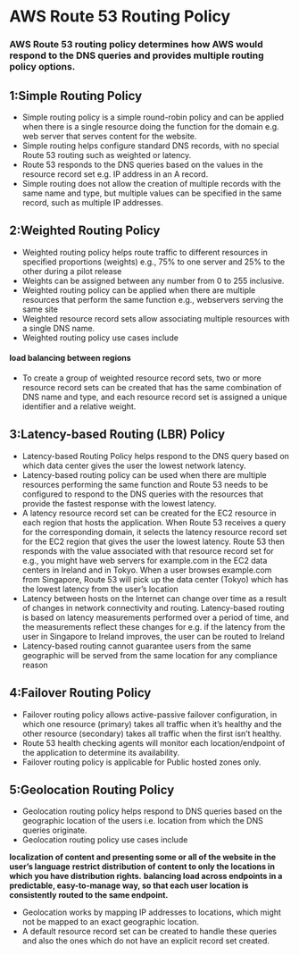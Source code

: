 # AWS Route 53 Routing Policy
### AWS Route 53 routing policy determines how AWS would respond to the DNS queries and provides multiple routing policy options.

## 1:Simple Routing Policy
- Simple routing policy is a simple round-robin policy and can be applied when there is a single resource doing the function for the domain e.g. web server that serves content for the website.
- Simple routing helps configure standard DNS records, with no special Route 53 routing such as weighted or latency.
- Route 53 responds to the DNS queries based on the values in the resource record set e.g. IP address in an A record.
- Simple routing does not allow the creation of multiple records with the same name and type, but multiple values can be specified in the same record, such as multiple IP addresses.

## 2:Weighted Routing Policy
- Weighted routing policy helps route traffic to different resources in specified proportions (weights) e.g., 75% to one server and 25% to the other during a pilot release
- Weights can be assigned between any number from 0 to 255 inclusive.
- Weighted routing policy can be applied when there are multiple resources that perform the same function e.g., webservers serving the same site
- Weighted resource record sets allow associating multiple resources with a single DNS name.
- Weighted routing policy use cases include
#### load balancing between regions
- To create a group of weighted resource record sets, two or more resource record sets can be created that has the same combination of DNS name and type, and each resource record set is assigned a unique identifier and a relative weight.

## 3:Latency-based Routing (LBR) Policy
- Latency-based Routing Policy helps respond to the DNS query based on which data center gives the user the lowest network latency.
- Latency-based routing policy can be used when there are multiple resources performing the same function and Route 53 needs to be configured to respond to the DNS queries with the resources that provide the fastest response with the lowest latency.
- A latency resource record set can be created for the EC2 resource in each region that hosts the application. When Route 53 receives a query for the corresponding domain, it selects the latency resource record set for the EC2 region that gives the user the lowest latency. Route 53 then responds with the value associated with that resource record set for e.g., you might have web servers for example.com in the EC2 data centers in Ireland and in Tokyo. When a user browses example.com from Singapore, Route 53 will pick up the data center (Tokyo) which has the lowest latency from the user’s location
- Latency between hosts on the Internet can change over time as a result of changes in network connectivity and routing. Latency-based routing is based on latency measurements performed over a period of time, and the measurements reflect these changes for e.g. if the latency from the user in Singapore to Ireland improves, the user can be routed to Ireland
- Latency-based routing cannot guarantee users from the same geographic will be served from the same location for any compliance reason

## 4:Failover Routing Policy
- Failover routing policy allows active-passive failover configuration, in which one resource (primary) takes all traffic when it’s healthy and the other resource (secondary) takes all traffic when the first isn’t healthy.
- Route 53 health checking agents will monitor each location/endpoint of the application to determine its availability.
- Failover routing policy is applicable for Public hosted zones only.

## 5:Geolocation Routing Policy
- Geolocation routing policy helps respond to DNS queries based on the geographic location of the users i.e. location from which the DNS queries originate.
- Geolocation routing policy use cases include
  
**localization of content and presenting some or all of the website in the user’s language**
**restrict distribution of content to only the locations in which you have distribution rights.**
**balancing load across endpoints in a predictable, easy-to-manage way, so that each user location is consistently routed to the same endpoint.**
  
- Geolocation works by mapping IP addresses to locations, which might not be mapped to an exact geographic location.
- A default resource record set can be created to handle these queries and also the ones which do not have an explicit record set created.
